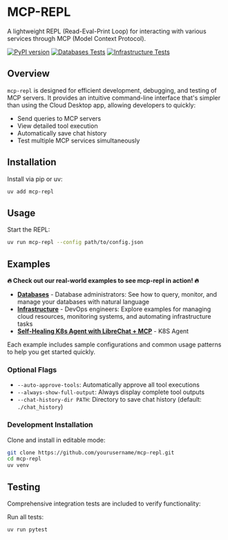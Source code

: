 # MCP-REPL

A lightweight REPL (Read-Eval-Print Loop) for interacting with various services through MCP (Model Context Protocol).

[![PyPI version](https://badge.fury.io/py/mcp-repl.svg)](https://pypi.org/project/mcp-repl/)
[![Databases Tests](https://github.com/kyryl-opens-ml/mcp-repl/actions/workflows/databases-example-test.yaml/badge.svg)](https://github.com/kyryl-opens-ml/mcp-repl/actions/workflows/databases-example-test.yaml)
[![Infrastructure Tests](https://github.com/kyryl-opens-ml/mcp-repl/actions/workflows/infra-example-test.yaml/badge.svg)](https://github.com/kyryl-opens-ml/mcp-repl/actions/workflows/infra-example-test.yaml)

## Overview

`mcp-repl` is designed for efficient development, debugging, and testing of MCP servers. It provides an intuitive command-line interface that's simpler than using the Cloud Desktop app, allowing developers to quickly:

- Send queries to MCP servers
- View detailed tool execution
- Automatically save chat history
- Test multiple MCP services simultaneously

## Installation

Install via pip or uv:

```bash
uv add mcp-repl
```

## Usage

Start the REPL:

```bash
uv run mcp-repl --config path/to/config.json
```

## Examples

**🔥 Check out our real-world examples to see mcp-repl in action! 🔥**

- **[Databases](./examples/databases/)** - Database administrators: See how to query, monitor, and manage your databases with natural language
- **[Infrastructure](./examples/infra/)** - DevOps engineers: Explore examples for managing cloud resources, monitoring systems, and automating infrastructure tasks
- **[Self-Healing K8s Agent with LibreChat + MCP](./examples/infra_librechat/)** - K8S Agent


Each example includes sample configurations and common usage patterns to help you get started quickly.


### Optional Flags

- `--auto-approve-tools`: Automatically approve all tool executions
- `--always-show-full-output`: Always display complete tool outputs
- `--chat-history-dir PATH`: Directory to save chat history (default: `./chat_history`)

### Development Installation

Clone and install in editable mode:

```bash
git clone https://github.com/yourusername/mcp-repl.git
cd mcp-repl
uv venv
```

## Testing

Comprehensive integration tests are included to verify functionality:

Run all tests:

```bash
uv run pytest
```
